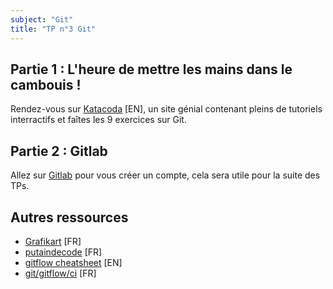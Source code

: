 ```yaml
---
subject: "Git"
title: "TP n°3 Git"
---
```


## Partie 1 : L'heure de mettre les mains dans le cambouis !

Rendez-vous sur [Katacoda](https://katacoda.com/courses/git) [EN], un site génial contenant pleins de tutoriels interractifs et faîtes les 9 exercices sur Git.

## Partie 2 : Gitlab

Allez sur [Gitlab](https://gitlab.com/) pour vous créer un compte, cela sera utile pour la suite des TPs.

## Autres ressources

 * [Grafikart](https://www.grafikart.fr/formations/git) [FR]
 * [putaindecode](https://putaindecode.io/fr/articles/git/) [FR]
 * [gitflow cheatsheet](https://danielkummer.github.io/git-flow-cheatsheet/) [EN]
 * [git/gitflow/ci](https://jp-lambert.me/git-gitflow-et-lint%C3%A9gration-continue-pour-les-nuls-a0b2f0b7c788) [FR]
